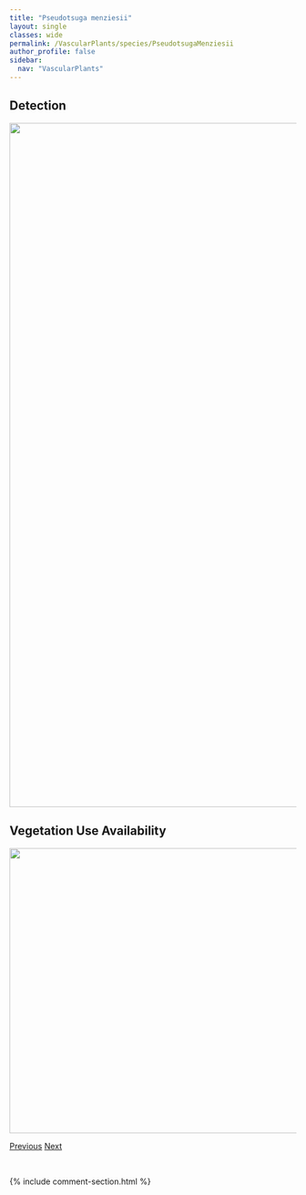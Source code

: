 ```yaml
---
title: "Pseudotsuga menziesii"
layout: single
classes: wide
permalink: /VascularPlants/species/PseudotsugaMenziesii
author_profile: false
sidebar:
  nav: "VascularPlants"
---
```


<h2>Detection</h2>

<a href="https://drive.google.com/uc?export=view&id=1fxLyGDMUC2OVZwMZDr75k10PUJZJS4rC">
<img src="https://drive.google.com/uc?export=view&id=1fxLyGDMUC2OVZwMZDr75k10PUJZJS4rC" height = "1200" width = "800">
</a>


<h2>Vegetation Use Availability</h2>

<a href="https://drive.google.com/uc?export=view&id=1jIIUlaADSr12fegjf9ClKzaRw_izvlCp">
<img src="https://drive.google.com/uc?export=view&id=1jIIUlaADSr12fegjf9ClKzaRw_izvlCp" height = "500" width = "1000">
</a>


<a href="/DevelopmentWebsite/VascularPlants/species/PseudoroegneriaSpicata" class="pagination--pager" title="Pseudoroegneria spicata">Previous</a> <a href="/DevelopmentWebsite/VascularPlants/species/PteridiumAquilinum" class="pagination--pager" title="Pteridium aquilinum">Next</a>

<p>&nbsp;</p>

{% include comment-section.html %}
